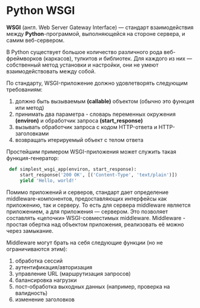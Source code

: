 # Python WSGI

**WSGI** (англ. Web Server Gateway Interface) — стандарт взаимодействия между **Python**-программой, выполняющейся на стороне сервера, и самим веб-сервером.

В Python существует большое количество различного рода веб-фреймворков (каркасов), тулкитов и библиотек. Для каждого из них — собственный метод установки и настройки, они не умеют взаимодействовать между собой.

По стандарту, WSGI-приложение должно удовлетворять следующим требованиям:

1. должно быть вызываемым **(callable)** объектом (обычно это функция или метод)
2. принимать два параметра - словарь переменных окружения **(environ)** и обработчик запроса **(start_response)**
3. вызывать обработчик запроса с кодом HTTP-ответа и HTTP-заголовками
4. возвращать итерируемый объект с телом ответа

Простейшим примером WSGI-приложения может служить такая функция-генератор:

```python
 def simplest_wsgi_app(environ, start_response):
     start_response('200 OK', [('Content-Type', 'text/plain')])
     yield 'Hello, world!'
```

  
Помимо приложений и серверов, стандарт дает определение middleware-компонентов, предоставляющих интерфейсы как приложению, так и серверу.
То есть для сервера middleware является приложением, а для приложения — сервером. Это позволяет составлять «цепочки» WSGI-совместимых middleware. Middleware - простая обертка над объектом приложения, реализовать её можно через замыкание.

Middleware могут брать на себя следующие функции (но не ограничиваются этим):

1. обработка сессий
2. аутентификация/авторизация
3. управление URL (маршрутизация запросов)
4. балансировка нагрузки
5. пост-обработка выходных данных (например, проверка на валидность)
6. изменение заголовков

<!-- _footer: Python Enhancement Proposal, определяющий стандарт интерфейса. [Электронный ресурс]. https://www.python.org/dev/peps/pep-3333/ (дата обращения: 28.03.2020)-->
